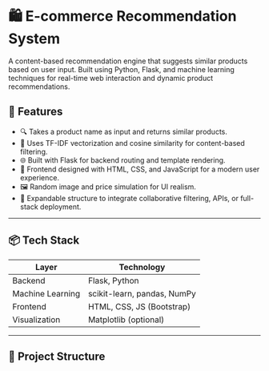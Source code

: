 # 🛍️ E-commerce Recommendation System

A content-based recommendation engine that suggests similar products based on user input. Built using Python, Flask, and machine learning techniques for real-time web interaction and dynamic product recommendations.

## 🚀 Features

- 🔍 Takes a product name as input and returns similar products.
- 🧠 Uses TF-IDF vectorization and cosine similarity for content-based filtering.
- 🌐 Built with Flask for backend routing and template rendering.
- 🎨 Frontend designed with HTML, CSS, and JavaScript for a modern user experience.
- 🖼️ Random image and price simulation for UI realism.
- 🛒 Expandable structure to integrate collaborative filtering, APIs, or full-stack deployment.

---

## 📦 Tech Stack

| Layer       | Technology              |
|-------------|--------------------------|
| Backend     | Flask, Python            |
| Machine Learning | scikit-learn, pandas, NumPy |
| Frontend    | HTML, CSS, JS (Bootstrap)|
| Visualization | Matplotlib (optional)  |

---

## 📁 Project Structure

